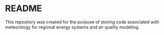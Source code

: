 # README #

This repository was created for the purpose of storing code associated with meteorology for regional energy systems and air quality modeling.
